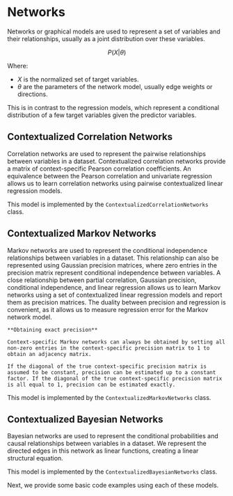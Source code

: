 # Networks

Networks or graphical models are used to represent a set of variables and their relationships, usually as a joint distribution over these variables.

$$P(X | \theta)$$

Where:
- $X$ is the normalized set of target variables.
- $\theta$ are the parameters of the network model, usually edge weights or directions.

This is in contrast to the regression models, which represent a conditional distribution of a few target variables given the predictor variables.


## Contextualized Correlation Networks

Correlation networks are used to represent the pairwise relationships between variables in a dataset.
Contextualized correlation networks provide a matrix of context-specific Pearson correlation coefficients.
An equivalence between the Pearson correlation and univariate regression allows us to learn correlation networks using pairwise contextualized linear regression models.

This model is implemented by the `ContextualizedCorrelationNetworks` class.

## Contextualized Markov Networks

Markov networks are used to represent the conditional independence relationships between variables in a dataset.
This relationship can also be represented using Gaussian precision matrices, where zero entries in the precision matrix represent conditional independence between variables.
A close relationship between partial correlation, Gaussian precision, conditional independence, and linear regression allows us to learn Markov networks using a set of contextualized linear regression models and report them as precision matrices.
The duality between precision and regression is convenient, as it allows us to measure regression error for the Markov network model.

```{note}
**Obtaining exact precision**

Context-specific Markov networks can always be obtained by setting all non-zero entries in the context-specific precision matrix to 1 to obtain an adjacency matrix.

If the diagonal of the true context-specific precision matrix is assumed to be constant, precision can be estimated up to a constant factor. If the diagonal of the true context-specific precision matrix is all equal to 1, precision can be estimated exactly.
```

This model is implemented by the `ContextualizedMarkovNetworks` class.

## Contextualized Bayesian Networks

Bayesian networks are used to represent the conditional probabilities and causal relationships between variables in a dataset.
We represent the directed edges in this network as linear functions, creating a linear structural equation.

This model is implemented by the `ContextualizedBayesianNetworks` class.


Next, we provide some basic code examples using each of these models.
